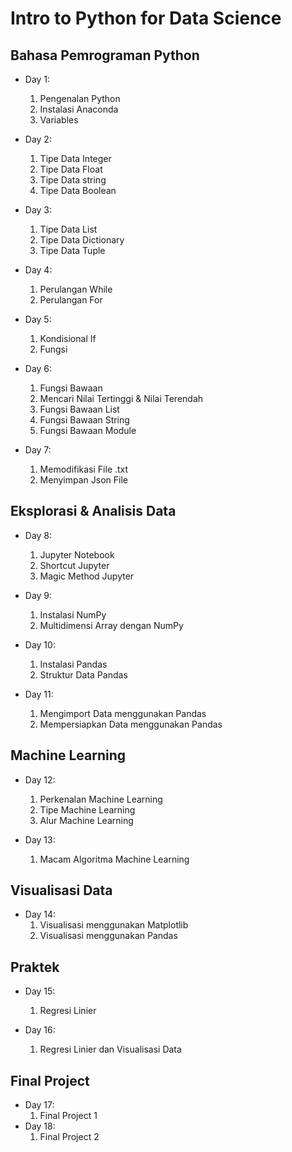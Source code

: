 # Intro to Python for Data Science

## Bahasa Pemrograman Python

* Day 1:
    1. Pengenalan Python
    1. Instalasi Anaconda
    1. Variables

* Day 2:
    1. Tipe Data Integer
    1. Tipe Data Float
    1. Tipe Data string
    1. Tipe Data Boolean

* Day 3:
    1. Tipe Data List
    1. Tipe Data Dictionary
    1. Tipe Data Tuple

* Day 4:
    1. Perulangan While
    1. Perulangan For

* Day 5:
    1. Kondisional If
    1. Fungsi

* Day 6:
    1. Fungsi Bawaan
    1. Mencari Nilai Tertinggi & Nilai Terendah
    1. Fungsi Bawaan List
    1. Fungsi Bawaan String
    1. Fungsi Bawaan Module

* Day 7:
    1. Memodifikasi File .txt
    1. Menyimpan Json File

## Eksplorasi & Analisis Data

* Day 8:
    1. Jupyter Notebook
    1. Shortcut Jupyter
    1. Magic Method Jupyter

* Day 9:
    1. Instalasi NumPy
    1. Multidimensi Array dengan NumPy

* Day 10:
    1. Instalasi Pandas
    1. Struktur Data Pandas

* Day 11:
    1. Mengimport Data menggunakan Pandas
    1. Mempersiapkan Data menggunakan Pandas

## Machine Learning

* Day 12:
    1. Perkenalan Machine Learning
    1. Tipe Machine Learning
    1. Alur Machine Learning

* Day 13:
    1. Macam Algoritma Machine Learning

## Visualisasi Data

* Day 14:
    1. Visualisasi menggunakan Matplotlib
    1. Visualisasi menggunakan Pandas

## Praktek

* Day 15:
    1. Regresi Linier

* Day 16:
    1. Regresi Linier dan Visualisasi Data

## Final Project

* Day 17:
    1. Final Project 1
* Day 18:
    1. Final Project 2
